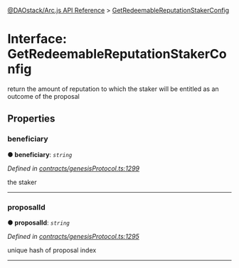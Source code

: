 [@DAOstack/Arc.js API Reference](../README.md) > [GetRedeemableReputationStakerConfig](../interfaces/getredeemablereputationstakerconfig.md)



# Interface: GetRedeemableReputationStakerConfig


return the amount of reputation to which the staker will be entitled as an outcome of the proposal


## Properties
<a id="beneficiary"></a>

###  beneficiary

**●  beneficiary**:  *`string`* 

*Defined in [contracts/genesisProtocol.ts:1299](https://github.com/daostack/arc.js/blob/0fff6d4/lib/contracts/genesisProtocol.ts#L1299)*



the staker




___

<a id="proposalid"></a>

###  proposalId

**●  proposalId**:  *`string`* 

*Defined in [contracts/genesisProtocol.ts:1295](https://github.com/daostack/arc.js/blob/0fff6d4/lib/contracts/genesisProtocol.ts#L1295)*



unique hash of proposal index




___


